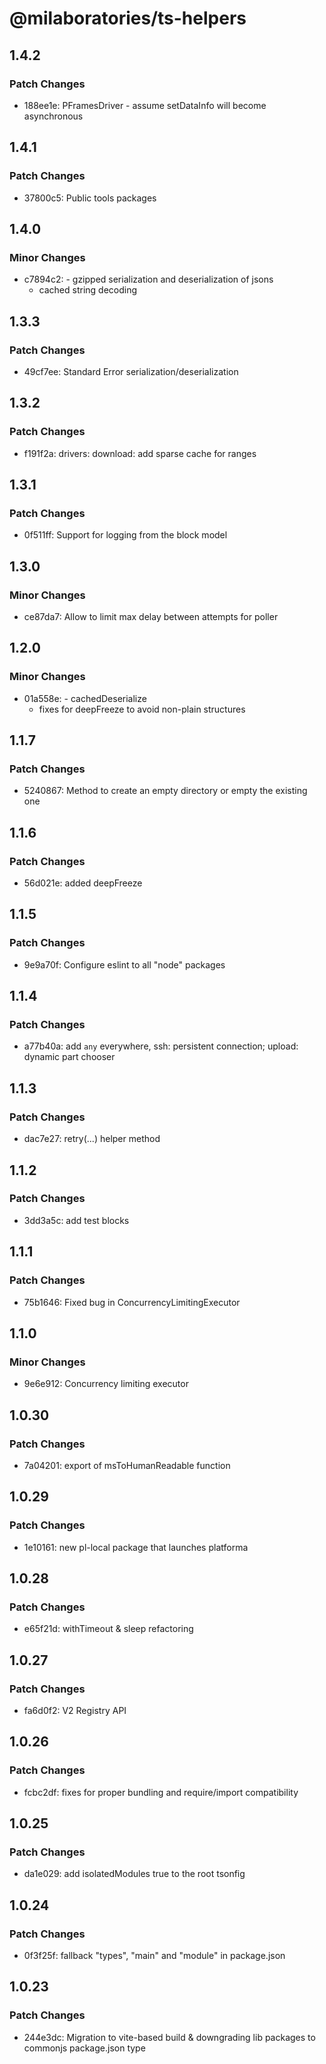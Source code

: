 # @milaboratories/ts-helpers

## 1.4.2

### Patch Changes

- 188ee1e: PFramesDriver - assume setDataInfo will become asynchronous

## 1.4.1

### Patch Changes

- 37800c5: Public tools packages

## 1.4.0

### Minor Changes

- c7894c2: - gzipped serialization and deserialization of jsons
  - cached string decoding

## 1.3.3

### Patch Changes

- 49cf7ee: Standard Error serialization/deserialization

## 1.3.2

### Patch Changes

- f191f2a: drivers: download: add sparse cache for ranges

## 1.3.1

### Patch Changes

- 0f511ff: Support for logging from the block model

## 1.3.0

### Minor Changes

- ce87da7: Allow to limit max delay between attempts for poller

## 1.2.0

### Minor Changes

- 01a558e: - cachedDeserialize
  - fixes for deepFreeze to avoid non-plain structures

## 1.1.7

### Patch Changes

- 5240867: Method to create an empty directory or empty the existing one

## 1.1.6

### Patch Changes

- 56d021e: added deepFreeze

## 1.1.5

### Patch Changes

- 9e9a70f: Configure eslint to all "node" packages

## 1.1.4

### Patch Changes

- a77b40a: add `any` everywhere, ssh: persistent connection; upload: dynamic part chooser

## 1.1.3

### Patch Changes

- dac7e27: retry(...) helper method

## 1.1.2

### Patch Changes

- 3dd3a5c: add test blocks

## 1.1.1

### Patch Changes

- 75b1646: Fixed bug in ConcurrencyLimitingExecutor

## 1.1.0

### Minor Changes

- 9e6e912: Concurrency limiting executor

## 1.0.30

### Patch Changes

- 7a04201: export of msToHumanReadable function

## 1.0.29

### Patch Changes

- 1e10161: new pl-local package that launches platforma

## 1.0.28

### Patch Changes

- e65f21d: withTimeout & sleep refactoring

## 1.0.27

### Patch Changes

- fa6d0f2: V2 Registry API

## 1.0.26

### Patch Changes

- fcbc2df: fixes for proper bundling and require/import compatibility

## 1.0.25

### Patch Changes

- da1e029: add isolatedModules true to the root tsonfig

## 1.0.24

### Patch Changes

- 0f3f25f: fallback "types", "main" and "module" in package.json

## 1.0.23

### Patch Changes

- 244e3dc: Migration to vite-based build & downgrading lib packages to commonjs package.json type
